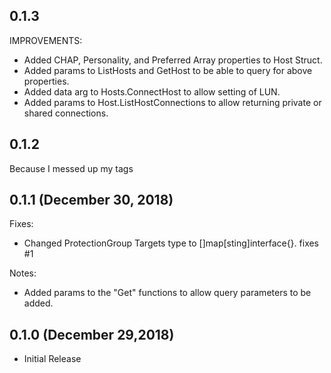 ## 0.1.3

IMPROVEMENTS:
* Added CHAP, Personality, and Preferred Array properties to Host Struct.
* Added params to ListHosts and GetHost to be able to query for above properties.
* Added data arg to Hosts.ConnectHost to allow setting of LUN.
* Added params to Host.ListHostConnections to allow returning private or shared connections.

## 0.1.2

Because I messed up my tags

## 0.1.1 (December 30, 2018)

Fixes:
* Changed ProtectionGroup Targets type to []map[sting]interface{}. fixes #1

Notes:
* Added params to the "Get" functions to allow query parameters to be added.

## 0.1.0 (December 29,2018)

* Initial Release
